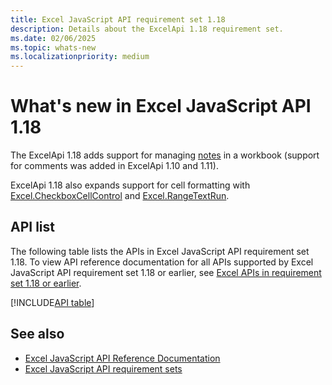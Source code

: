 ```yaml
---
title: Excel JavaScript API requirement set 1.18
description: Details about the ExcelApi 1.18 requirement set.
ms.date: 02/06/2025
ms.topic: whats-new
ms.localizationpriority: medium
---
```


# What's new in Excel JavaScript API 1.18

The ExcelApi 1.18 adds support for managing [notes](https://support.microsoft.com/office/the-difference-between-threaded-comments-and-notes-75a51eec-4092-42ab-abf8-7669077b7be3) in a workbook (support for comments was added in ExcelApi 1.10 and 1.11).

ExcelApi 1.18 also expands support for cell formatting with [Excel.CheckboxCellControl](/javascript/api/excel/excel.checkboxcellcontrol) and [Excel.RangeTextRun](/javascript/api/excel/excel.rangetextrun).

## API list

The following table lists the APIs in Excel JavaScript API requirement set 1.18. To view API reference documentation for all APIs supported by Excel JavaScript API requirement set 1.18 or earlier, see [Excel APIs in requirement set 1.18 or earlier](/javascript/api/excel?view=excel-js-1.18&preserve-view=true).

[!INCLUDE[API table](../../includes/excel-1_18.md)]

## See also

- [Excel JavaScript API Reference Documentation](/javascript/api/excel?view=excel-js-1.16&preserve-view=true)
- [Excel JavaScript API requirement sets](excel-api-requirement-sets.md)
